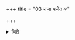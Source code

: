 +++
title = "03 राजा यजेत यः"

+++

<details><summary>थिते</summary>

3. A king who desires, “May I become all this” should perform it.  
</details>
